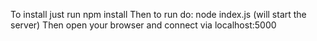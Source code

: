 To install just run npm install
Then to run do:
node index.js (will start the server)
Then open your browser and connect via localhost:5000